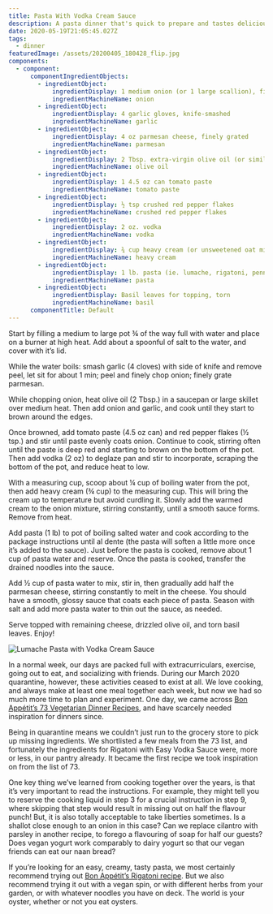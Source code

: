 ```yaml
---
title: Pasta With Vodka Cream Sauce
description: A pasta dinner that's quick to prepare and tastes delicious. Simple is good.
date: 2020-05-19T21:05:45.027Z
tags:
  - dinner
featuredImage: /assets/20200405_180428_flip.jpg
components:
  - component:
      componentIngredientObjects:
        - ingredientObject:
            ingredientDisplay: 1 medium onion (or 1 large scallion), finely chopped
            ingredientMachineName: onion
        - ingredientObject:
            ingredientDisplay: 4 garlic gloves, knife-smashed
            ingredientMachineName: garlic
        - ingredientObject:
            ingredientDisplay: 4 oz parmesan cheese, finely grated
            ingredientMachineName: parmesan
        - ingredientObject:
            ingredientDisplay: 2 Tbsp. extra-virgin olive oil (or similar)
            ingredientMachineName: olive oil
        - ingredientObject:
            ingredientDisplay: 1 4.5 oz can tomato paste
            ingredientMachineName: tomato paste
        - ingredientObject:
            ingredientDisplay: ½ tsp crushed red pepper flakes
            ingredientMachineName: crushed red pepper flakes
        - ingredientObject:
            ingredientDisplay: 2 oz. vodka
            ingredientMachineName: vodka
        - ingredientObject:
            ingredientDisplay: ¾ cup heavy cream (or unsweetened oat milk)
            ingredientMachineName: heavy cream
        - ingredientObject:
            ingredientDisplay: 1 lb. pasta (ie. lumache, rigatoni, penne, shell)
            ingredientMachineName: pasta
        - ingredientObject:
            ingredientDisplay: Basil leaves for topping, torn
            ingredientMachineName: basil
      componentTitle: Default
---
```

Start by filling a medium to large pot ¾ of the way full with water and place on a burner at high heat. Add about a spoonful of salt to the water, and cover with it’s lid.

While the water boils: smash garlic (4 cloves) with side of knife and remove peel, let sit for about 1 min; peel and finely chop onion; finely grate parmesan. 

While chopping onion, heat olive oil (2 Tbsp.) in a saucepan or large skillet over medium heat. Then add onion and garlic, and cook until they start to brown around the edges. 

Once browned, add tomato paste (4.5 oz can) and red pepper flakes (½ tsp.) and stir until paste evenly coats onion. Continue to cook, stirring often until the paste is deep red and starting to brown on the bottom of the pot. Then add vodka (2 oz) to deglaze pan and stir to incorporate, scraping the bottom of the pot, and reduce heat to low. 

With a measuring cup, scoop about ¼ cup of boiling water from the pot, then add heavy cream (¾ cup) to the measuring cup. This will bring the cream up to temperature but avoid curdling it. Slowly add the warmed cream to the onion mixture, stirring constantly, until a smooth sauce forms. Remove from heat. 

Add pasta (1 lb) to pot of boiling salted water and cook according to the package instructions until al dente (the pasta will soften a little more once it’s added to the sauce). Just before the pasta is cooked, remove about 1 cup of pasta water and reserve. Once the pasta is cooked, transfer the drained noodles into the sauce. 

Add ½ cup of pasta water to mix, stir in, then gradually add half the parmesan cheese, stirring constantly to melt in the cheese. You should have a smooth, glossy sauce that coats each piece of pasta. Season with salt and add more pasta water to thin out the sauce, as needed. 

Serve topped with remaining cheese, drizzled olive oil, and torn basil leaves. Enjoy!

![Lumache Pasta with Vodka Cream Sauce](/assets/20200405_180428.jpg "Lumache Pasta with Vodka Cream Sauce")

In a normal week, our days are packed full with extracurriculars, exercise, going out to eat, and socializing with friends. During our March 2020 quarantine, however, these activities ceased to exist at all. We love cooking, and always make at least one meal together each week, but now we had so much more time to plan and experiment. One day, we came across [Bon Appétit’s 73 Vegetarian Dinner Recipes](https://www.bonappetit.com/recipes/vegetarian/slideshow/easy-vegetarian-dinner-recipes), and have scarcely needed inspiration for dinners since. 

Being in quarantine means we couldn’t just run to the grocery store to pick up missing ingredients. We shortlisted a few meals from the 73 list, and fortunately the ingredients for Rigatoni with Easy Vodka Sauce were, more or less, in our pantry already. It became the first recipe we took inspiration on from the list of 73. 

One key thing we’ve learned from cooking together over the years, is that it’s very important to read the instructions. For example, they might tell you to reserve the cooking liquid in step 3 for a crucial instruction in step 9, where skipping that step would result in missing out on half the flavour punch! But, it is also totally acceptable to take liberties sometimes. Is a shallot close enough to an onion in this case? Can we replace cilantro with parsley in another recipe, to forego a flavouring of soap for half our guests? Does vegan yogurt work comparably to dairy yogurt so that our vegan friends can eat our naan bread?

If you’re looking for an easy, creamy, tasty pasta, we most certainly recommend trying out [Bon Appétit’s Rigatoni recipe](https://www.bonappetit.com/recipe/rigatoni-with-easy-vodka-sauce). But we also recommend trying it out with a vegan spin, or with different herbs from your garden, or with whatever noodles you have on deck. The world is your oyster, whether or not you eat oysters.
